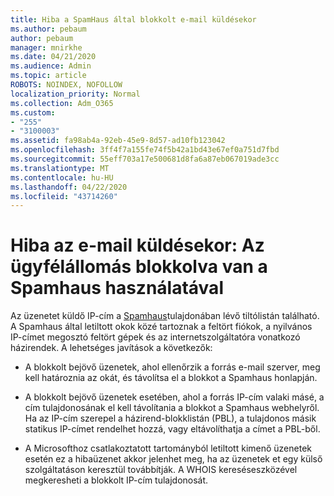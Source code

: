 ```yaml
---
title: Hiba a SpamHaus által blokkolt e-mail küldésekor
ms.author: pebaum
author: pebaum
manager: mnirkhe
ms.date: 04/21/2020
ms.audience: Admin
ms.topic: article
ROBOTS: NOINDEX, NOFOLLOW
localization_priority: Normal
ms.collection: Adm_O365
ms.custom:
- "255"
- "3100003"
ms.assetid: fa98ab4a-92eb-45e9-8d57-ad10fb123042
ms.openlocfilehash: 3ff4f7a155fe74f5b42a1bd43e67ef0a751d7fbd
ms.sourcegitcommit: 55eff703a17e500681d8fa6a87eb067019ade3cc
ms.translationtype: MT
ms.contentlocale: hu-HU
ms.lasthandoff: 04/22/2020
ms.locfileid: "43714260"
---
```

# <a name="error-sending-email-client-host-blocked-using-spamhaus"></a>Hiba az e-mail küldésekor: Az ügyfélállomás blokkolva van a Spamhaus használatával

Az üzenetet küldő IP-cím a [Spamhaus](https://go.microsoft.com/fwlink/p/?linkid=123245)tulajdonában lévő tiltólistán található. A Spamhaus által letiltott okok közé tartoznak a feltört fiókok, a nyilvános IP-címet megosztó feltört gépek és az internetszolgáltatóra vonatkozó házirendek. A lehetséges javítások a következők:
  
- A blokkolt bejövő üzenetek, ahol ellenőrzik a forrás e-mail szerver, meg kell határoznia az okát, és távolítsa el a blokkot a Spamhaus honlapján.

- A blokkolt bejövő üzenetek esetében, ahol a forrás IP-cím valaki másé, a cím tulajdonosának el kell távolítania a blokkot a Spamhaus webhelyről. Ha az IP-cím szerepel a házirend-blokklistán (PBL), a tulajdonos másik statikus IP-címet rendelhet hozzá, vagy eltávolíthatja a címet a PBL-ből.

- A Microsofthoz csatlakoztatott tartományból letiltott kimenő üzenetek esetén ez a hibaüzenet akkor jelenhet meg, ha az üzenetek et egy külső szolgáltatáson keresztül továbbítják. A WHOIS kereséseszközével megkeresheti a blokkolt IP-cím tulajdonosát.
